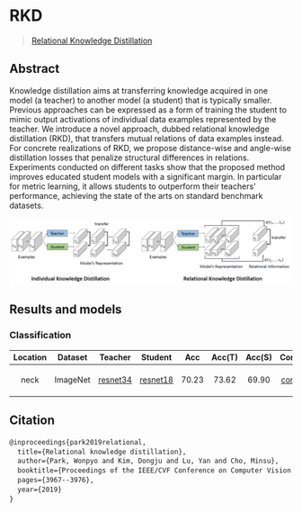 # RKD

> [Relational Knowledge Distillation](https://arxiv.org/abs/1904.05068)

<!-- [ALGORITHM] -->

## Abstract

Knowledge distillation aims at transferring knowledge acquired
in one model (a teacher) to another model (a student) that is
typically smaller. Previous approaches can be expressed as
a form of training the student to mimic output activations of
individual data examples represented by the teacher. We introduce
a novel approach, dubbed relational knowledge distillation (RKD),
that transfers mutual relations of data examples instead.
For concrete realizations of RKD, we propose distance-wise and
angle-wise distillation losses that penalize structural differences
in relations. Experiments conducted on different tasks show that the
proposed method improves educated student models with a significant margin.
In particular for metric learning, it allows students to outperform their
teachers' performance, achieving the state of the arts on standard benchmark datasets.

![pipeline](/docs/en/imgs/model_zoo/rkd/pipeline.png)

## Results and models

### Classification

| Location | Dataset  |                                                   Teacher                                                    |                                                   Student                                                    |  Acc  | Acc(T) | Acc(S) |                        Config                        | Download                                                                                                                                                                                                                                                                                                                                                                                    |
| :------: | :------: | :----------------------------------------------------------------------------------------------------------: | :----------------------------------------------------------------------------------------------------------: | :---: | :----: | :----: | :--------------------------------------------------: | :------------------------------------------------------------------------------------------------------------------------------------------------------------------------------------------------------------------------------------------------------------------------------------------------------------------------------------------------------------------------------------------ |
|   neck   | ImageNet | [resnet34](https://github.com/open-mmlab/mmclassification/blob/master/configs/resnet/resnet34_8xb32_in1k.py) | [resnet18](https://github.com/open-mmlab/mmclassification/blob/master/configs/resnet/resnet18_8xb32_in1k.py) | 70.23 | 73.62  | 69.90  | [config](./rkd_neck_resnet34_resnet18_8xb32_in1k.py) | [teacher](https://download.openmmlab.com/mmclassification/v0/resnet/resnet34_b16x8_cifar10_20210528-a8aa36a6.pth) \|[model](https://download.openmmlab.com/mmrazor/v0.3/distill/rkd/rkd_neck_resnet34_resnet18_8xb32_in1k_acc-70.23_20220401-f25700ac.pth) \| [log](https://download.openmmlab.com/mmrazor/v0.3/distill/rkd/rkd_neck_resnet34_resnet18_8xb32_in1k_20220312_130419.log.json) |

## Citation

```latex
@inproceedings{park2019relational,
  title={Relational knowledge distillation},
  author={Park, Wonpyo and Kim, Dongju and Lu, Yan and Cho, Minsu},
  booktitle={Proceedings of the IEEE/CVF Conference on Computer Vision and Pattern Recognition},
  pages={3967--3976},
  year={2019}
}
```
